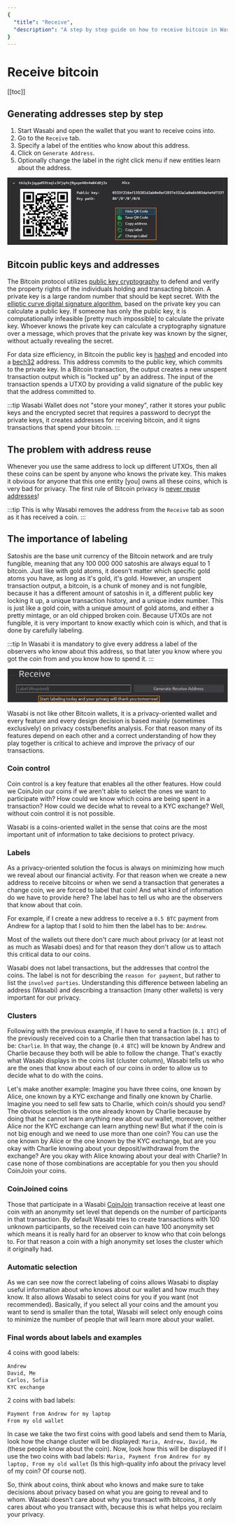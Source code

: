 ```yaml
---
{
  "title": "Receive",
  "description": "A step by step guide on how to receive bitcoin in Wasabi. This is the Wasabi documentation, an archive of knowledge about the open-source, non-custodial and privacy-focused Bitcoin wallet for desktop."
}
---
```


# Receive bitcoin

[[toc]]

## Generating addresses step by step

1. Start Wasabi and open the wallet that you want to receive coins into.
2. Go to the `Receive` tab.
3. Specify a label of the entities who know about this address.
4. Click on `Generate Address`.
5. Optionally change the label in the right click menu if new entities learn about the address.

![](/ReceiveAddressDropDownMenu.png)

## Bitcoin public keys and addresses

The Bitcoin protocol utilizes [public key cryptography](https://en.wikipedia.org/wiki/Public-key_cryptography) to defend and verify the property rights of the individuals holding and transacting bitcoin.
A private key is a large random number that should be kept secret.
With the [elliptic curve digital signature algorithm](https://en.wikipedia.org/wiki/Elliptic_Curve_Digital_Signature_Algorithm), based on the private key you can calculate a public key.
If someone has only the public key, it is computationally infeasible [pretty much impossible] to calculate the private key.
Whoever knows the private key can calculate a cryptography signature over a message, which proves that the private key was known by the signer, without actually revealing the secret.

For data size efficiency, in Bitcoin the public key is [hashed](https://en.wikipedia.org/wiki/Cryptographic_hash_function) and encoded into a [bech32](/using-wasabi/BIPs.md#bip-173-base32-address-format-for-native-v0-16-witness-outputs) address.
This address commits to the public key, which commits to the private key.
In a Bitcoin transaction, the output creates a new unspent transaction output which is "locked up" by an address.
The input of the transaction spends a UTXO by providing a valid signature of the public key that the address committed to.

:::tip
Wasabi Wallet does not "store your money", rather it stores your public keys and the encrypted secret that requires a password to decrypt the private keys, it creates addresses for receiving bitcoin, and it signs transactions that spend your bitcoin.
:::

## The problem with address reuse

Whenever you use the same address to lock up different UTXOs, then all these coins can be spent by anyone who knows the private key.
This makes it obvious for anyone that this one entity [you] owns all these coins, which is very bad for privacy.
The first rule of Bitcoin privacy is [never reuse addresses](/using-wasabi/AddressReuse.md)!

:::tip
This is why Wasabi removes the address from the `Receive` tab as soon as it has received a coin.
:::

## The importance of labeling

Satoshis are the base unit currency of the Bitcoin network and are truly fungible, meaning that any 100 000 000 satoshis are always equal to 1 bitcoin.
Just like with gold atoms, it doesn't matter which specific gold atoms you have, as long as it's gold, it's gold.
However, an unspent transaction output, a bitcoin, is a chunk of money and is not fungible, because it has a different amount of satoshis in it, a different public key locking it up, a unique transaction history, and a unique index number.
This is just like a gold coin, with a unique amount of gold atoms, and either a pretty mintage, or an old chipped broken coin.
Because UTXOs are not fungible, it is very important to know exactly which coin is which, and that is done by carefully labeling.

:::tip
In Wasabi it is mandatory to give every address a label of the observers who know about this address, so that later you know where you got the coin from and you know how to spend it.
:::

![](/ReceiveLabelingRequired.png)

Wasabi is not like other Bitcoin wallets, it is a privacy-oriented wallet and every feature and every design decision is based mainly (sometimes exclusively) on privacy costs/benefits analysis.
For that reason many of its features depend on each other and a correct understanding of how they play together is critical to achieve and improve the privacy of our transactions.

### Coin control

Coin control is a key feature that enables all the other features.
How could we CoinJoin our coins if we aren't able to select the ones we want to participate with?
How could we know which coins are being spent in a transaction?
How could we decide what to reveal to a KYC exchange?
Well, without coin control it is not possible.

Wasabi is a coins-oriented wallet in the sense that coins are the most important unit of information to take decisions to protect privacy.

### Labels

As a privacy-oriented solution the focus is always on minimizing how much we reveal about our financial activity.
For that reason when we create a new address to receive bitcoins or when we send a transaction that generates a change coin, we are forced to label that coin!
And what kind of information do we have to provide here?
The label has to tell us who are the observers that know about that coin.

For example, if I create a new address to receive a `0.5 BTC` payment from Andrew for a laptop that I sold to him then the label has to be: `Andrew`.

Most of the wallets out there don't care much about privacy (or at least not as much as Wasabi does) and for that reason they don't allow us to attach this critical data to our coins.

Wasabi does not label transactions, but the addresses that control the coins.
The label is not for describing the `reason for payment`, but rather to list the `involved parties`.
Understanding this difference between labeling an address (Wasabi) and describing a transaction (many other wallets) is very important for our privacy.

### Clusters

Following with the previous example, if I have to send a fraction (`0.1 BTC`) of the previously received coin to a Charlie then that transaction label has to be: `Charlie`.
In that way, the change (`0.4 BTC`) will be known by Andrew and Charlie because they both will be able to follow the change.
That's exactly what Wasabi displays in the coins list (cluster column), Wasabi tells us who are the ones that know about each of our coins in order to allow us to decide what to do with the coins.

Let's make another example:
Imagine you have three coins, one known by Alice, one known by a KYC exchange and finally one known by Charlie.
Imagine you need to sell few sats to Charlie, which coin/s should you send?
The obvious selection is the one already known by Charlie because by doing that he cannot learn anything new about our wallet, moreover, neither Alice nor the KYC exchange can learn anything new!
But what if the coin is not big enough and we need to use more than one coin?
You can use the one known by Alice or the one known by the KYC exchange, but are you okay with Charlie knowing about your deposit/withdrawal from the exchange?
Are you okay with Alice knowing about your deal with Charlie?
In case none of those combinations are acceptable for you then you should CoinJoin your coins.

### CoinJoined coins

Those that participate in a Wasabi [CoinJoin](/using-wasabi/CoinJoin.md) transaction receive at least one coin with an anonymity set level that depends on the number of participants in that transaction.
By default Wasabi tries to create transactions with 100 unknown participants, so the received coin can have 100 anonymity set which means it is really hard for an observer to know who that coin belongs to.
For that reason a coin with a high anonymity set loses the cluster which it originally had.

### Automatic selection

As we can see now the correct labeling of coins allows Wasabi to display useful information about who knows about our wallet and how much they know.
It also allows Wasabi to select coins for you if you want (not recommended).
Basically, if you select all your coins and the amount you want to send is smaller than the total, Wasabi will select only enough coins to minimize the number of people that will learn more about your wallet.

### Final words about labels and examples

4 coins with good labels:

```
Andrew
David, Me
Carlos, Sofia
KYC exchange
```

2 coins with bad labels:

```
Payment from Andrew for my laptop
From my old wallet
```

In case we take the two first coins with good labels and send them to María, look how the change cluster will be displayed: `Maria, Andrew, David, Me` (these people know about the coin).
Now, look how this will be displayed if I use the two coins with bad labels: `Maria, Payment from Andrew for my laptop, From my old wallet` (Is this high-quality info about the privacy level of my coin? Of course not).

So, think about coins, think about who knows and make sure to take decisions about privacy based on what you are going to reveal and to whom.
Wasabi doesn't care about why you transact with bitcoins, it only cares about who you transact with, because this is what helps you reclaim your privacy.
